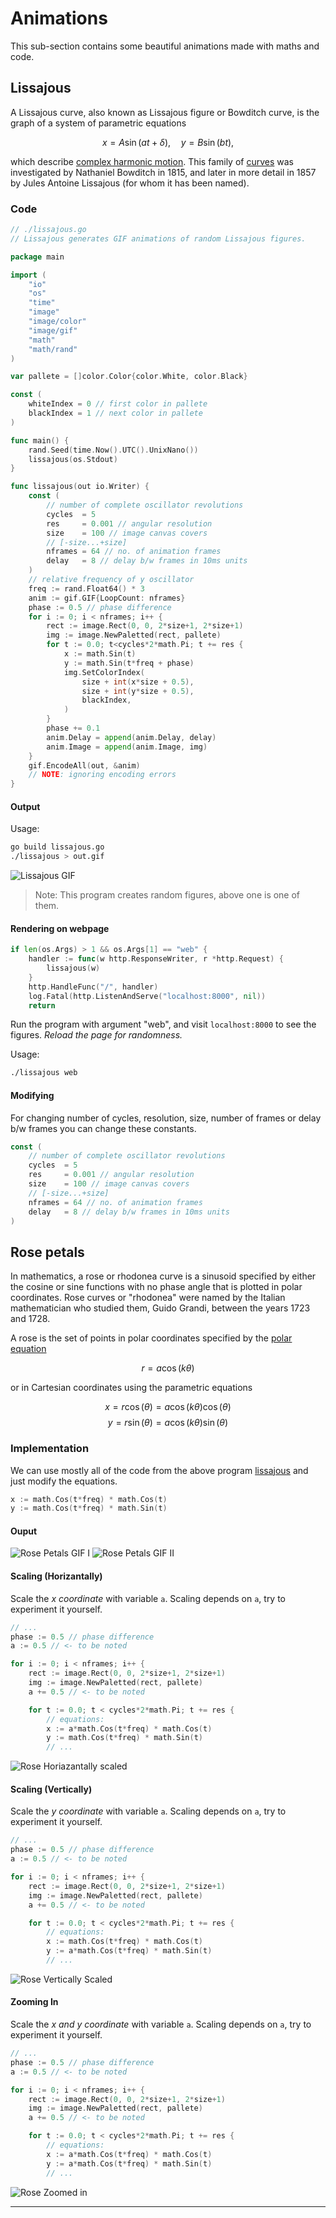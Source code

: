 # Animations

This sub-section contains some beautiful animations made with maths and code.

## Lissajous

A Lissajous curve, also known as Lissajous figure or Bowditch curve, is the graph of a system of parametric equations

$${\displaystyle x=A\sin(at+\delta ),\quad y=B\sin(bt),}$$

which describe [complex harmonic motion](https://en.m.wikipedia.org/wiki/Complex_harmonic_motion). This family of [curves](https://en.m.wikipedia.org/wiki/Curve) was investigated by Nathaniel Bowditch in 1815, and later in more detail in 1857 by Jules Antoine Lissajous (for whom it has been named).

### Code

```go
// ./lissajous.go
// Lissajous generates GIF animations of random Lissajous figures.

package main

import (
    "io"
    "os"
    "time"
    "image"
    "image/color"
    "image/gif"
    "math"
    "math/rand"
)

var pallete = []color.Color{color.White, color.Black}

const (
    whiteIndex = 0 // first color in pallete
    blackIndex = 1 // next color in pallete
)

func main() {
    rand.Seed(time.Now().UTC().UnixNano())
    lissajous(os.Stdout)
}

func lissajous(out io.Writer) {
    const (
        // number of complete oscillator revolutions
        cycles  = 5
        res     = 0.001 // angular resolution
        size    = 100 // image canvas covers
        // [-size...+size]
        nframes = 64 // no. of animation frames
        delay   = 8 // delay b/w frames in 10ms units
    )
    // relative frequency of y oscillator
    freq := rand.Float64() * 3 
    anim := gif.GIF{LoopCount: nframes}
    phase := 0.5 // phase difference
    for i := 0; i < nframes; i++ {
        rect := image.Rect(0, 0, 2*size+1, 2*size+1)
        img := image.NewPaletted(rect, pallete)
        for t := 0.0; t<cycles*2*math.Pi; t += res {
            x := math.Sin(t)
            y := math.Sin(t*freq + phase)
            img.SetColorIndex(
                size + int(x*size + 0.5),
                size + int(y*size + 0.5),
                blackIndex,   
            )
        }
        phase += 0.1
        anim.Delay = append(anim.Delay, delay)
        anim.Image = append(anim.Image, img)
    }
    gif.EncodeAll(out, &anim)
    // NOTE: ignoring encoding errors
}
```

#### Output

Usage:
```bash
go build lissajous.go
./lissajous > out.gif
```

![Lissajous GIF](output/lissajous_out.gif)
> Note: This program creates random figures, above one is one of them.

#### Rendering on webpage

```go
if len(os.Args) > 1 && os.Args[1] == "web" {
	handler := func(w http.ResponseWriter, r *http.Request) {
		lissajous(w)
	}
	http.HandleFunc("/", handler)
	log.Fatal(http.ListenAndServe("localhost:8000", nil))
	return
```
Run the program with argument "web", and visit
`localhost:8000` to see the figures. *Reload the page for randomness.*

Usage:
```bash
./lissajous web
```

#### Modifying

For changing number of cycles, resolution, size, number of frames or delay b/w frames you can change these constants.
```go
const (
    // number of complete oscillator revolutions
    cycles  = 5
    res     = 0.001 // angular resolution
    size    = 100 // image canvas covers
    // [-size...+size]
    nframes = 64 // no. of animation frames
    delay   = 8 // delay b/w frames in 10ms units
)
```

## Rose petals

In mathematics, a rose or rhodonea curve is a sinusoid specified by either the cosine or sine functions with no phase angle that is plotted in polar coordinates. Rose curves or "rhodonea" were named by the Italian mathematician who studied them, Guido Grandi, between the years 1723 and 1728.

A rose is the set of points in polar coordinates specified by the [polar equation](https://en.m.wikipedia.org/wiki/Polar_equation)

$${\displaystyle r=a\cos(k\theta )}$$

or in Cartesian coordinates using the parametric equations

$${\displaystyle x=r\cos(\theta )=a\cos(k\theta )\cos(\theta )}$$
$${\displaystyle y=r\sin(\theta )=a\cos(k\theta )\sin(\theta )}$$

### Implementation

We can use mostly all of the code from the above program [lissajous](#lissajous) and just modify the equations.

```go
x := math.Cos(t*freq) * math.Cos(t)
y := math.Cos(t*freq) * math.Sin(t)
```

#### Ouput

![Rose Petals GIF I](output/rose_out1.gif)
![Rose Petals GIF II](output/rose_out2.gif)

#### Scaling (Horizantally)

Scale the *x coordinate* with variable `a`.
Scaling depends on `a`, try to experiment it yourself.

```go
// ...
phase := 0.5 // phase difference
a := 0.5 // <- to be noted

for i := 0; i < nframes; i++ {
    rect := image.Rect(0, 0, 2*size+1, 2*size+1)
    img := image.NewPaletted(rect, pallete)
    a += 0.5 // <- to be noted

    for t := 0.0; t < cycles*2*math.Pi; t += res {
        // equations:
        x := a*math.Cos(t*freq) * math.Cos(t)
        y := math.Cos(t*freq) * math.Sin(t)
        // ...
```

![Rose Horiazantally scaled](output/rose_horizantal.gif)

#### Scaling (Vertically)

Scale the *y coordinate* with variable `a`.
Scaling depends on `a`, try to experiment it yourself.
```go
// ...
phase := 0.5 // phase difference
a := 0.5 // <- to be noted

for i := 0; i < nframes; i++ {
    rect := image.Rect(0, 0, 2*size+1, 2*size+1)
    img := image.NewPaletted(rect, pallete)
    a += 0.5 // <- to be noted

    for t := 0.0; t < cycles*2*math.Pi; t += res {
        // equations:
        x := math.Cos(t*freq) * math.Cos(t)
        y := a*math.Cos(t*freq) * math.Sin(t)
        // ...
```

![Rose Vertically Scaled](output/rose_vertical.gif)

#### Zooming In

Scale the *x and y coordinate* with variable `a`.
Scaling depends on `a`, try to experiment it yourself.

```go
// ...
phase := 0.5 // phase difference
a := 0.5 // <- to be noted

for i := 0; i < nframes; i++ {
    rect := image.Rect(0, 0, 2*size+1, 2*size+1)
    img := image.NewPaletted(rect, pallete)
    a += 0.5 // <- to be noted

    for t := 0.0; t < cycles*2*math.Pi; t += res {
        // equations:
        x := a*math.Cos(t*freq) * math.Cos(t)
        y := a*math.Cos(t*freq) * math.Sin(t)
        // ...
```

![Rose Zoomed in](output/rose_zoomed.gif)

---
